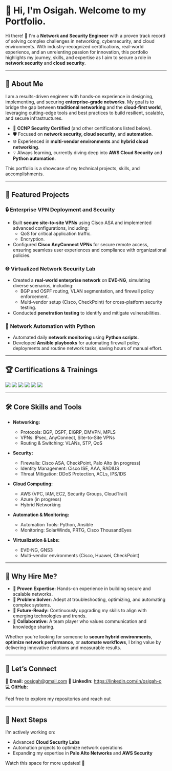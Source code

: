 # 🚀 Hi, I'm Osigah. Welcome to my Portfolio.

Hi there! 👋 I'm a **Network and Security Engineer** with a proven track record of solving complex challenges in networking, cybersecurity, and cloud environments. With industry-recognized certifications, real-world experience, and an unrelenting passion for innovation, this portfolio highlights my journey, skills, and expertise as I aim to secure a role in **network security** and **cloud security**.  

---

## 🎯 **About Me**  

I am a results-driven engineer with hands-on experience in designing, implementing, and securing **enterprise-grade networks**. My goal is to bridge the gap between **traditional networking** and the **cloud-first world**, leveraging cutting-edge tools and best practices to build resilient, scalable, and secure infrastructures.  

- 🌟 **CCNP Security Certified** (and other certifications listed below).  
- 🛡️ Focused on **network security, cloud security**, and **automation**.  
- 🌐 Experienced in **multi-vendor environments** and **hybrid cloud networking**.  
- 💡 Always learning, currently diving deep into **AWS Cloud Security** and **Python automation**.  

This portfolio is a showcase of my technical projects, skills, and accomplishments.  

---

## 📂 **Featured Projects**  

### 🔒 **Enterprise VPN Deployment and Security**  
- Built **secure site-to-site VPNs** using Cisco ASA and implemented advanced configurations, including:  
  - QoS for critical application traffic.  
  - Encryption.  
- Configured **Cisco AnyConnect VPNs** for secure remote access, ensuring seamless user experiences and compliance with organizational policies.  

### 🌐 **Virtualized Network Security Lab**  
- Created a **real-world enterprise network** on **EVE-NG**, simulating diverse scenarios, including:  
  - BGP and OSPF routing, VLAN segmentation, and firewall policy enforcement.  
  - Multi-vendor setup (Cisco, CheckPoint) for cross-platform security testing.  
- Conducted **penetration testing** to identify and mitigate vulnerabilities.  

### 🤖 **Network Automation with Python**  
- Automated daily **network monitoring** using **Python scripts**. 
- Developed **Ansible playbooks** for automating firewall policy deployments and routine network tasks, saving hours of manual effort.  

---

## 🏆 **Certifications & Trainings**

<div>

<img src="https://img.shields.io/badge/-CCNP%20Security-005FCC?&style=for-the-badge&logo=Cisco&logoColor=white" />

<img src="https://img.shields.io/badge/-SCOR%20(350--701)-005FCC?&style=for-the-badge&logo=Cisco&logoColor=white" />

<img src="https://img.shields.io/badge/-SVPN%20(300--730)-005FCC?&style=for-the-badge&logo=Cisco&logoColor=white" />

<img src="https://img.shields.io/badge/-CCNA-005FCC?&style=for-the-badge&logo=Cisco&logoColor=white" />

<img src="https://img.shields.io/badge/-Udacity%20Data%20Analyst%20Nanodegree-02B3E4?&style=for-the-badge&logo=Udacity&logoColor=white" />

<img src="https://img.shields.io/badge/-AWS%20Security%20Engineering%20Training-FF9900?&style=for-the-badge&logo=Amazon%20AWS&logoColor=white" />

</div>

---

## 🛠️ **Core Skills and Tools**  

- **Networking:**  
  - Protocols: BGP, OSPF, EIGRP, DMVPN, MPLS  
  - VPNs: IPsec, AnyConnect, Site-to-Site VPNs  
  - Routing & Switching: VLANs, STP, QoS  

- **Security:**  
  - Firewalls: Cisco ASA, CheckPoint, Palo Alto (in progress)  
  - Identity Management: Cisco ISE, AAA, RADIUS  
  - Threat Mitigation: DDoS Protection, ACLs, IPS/IDS  

- **Cloud Computing:**  
  - AWS (VPC, IAM, EC2, Security Groups, CloudTrail)  
  - Azure (in progress)  
  - Hybrid Networking  

- **Automation & Monitoring:**  
  - Automation Tools: Python, Ansible  
  - Monitoring: SolarWinds, PRTG, Cisco ThousandEyes  

- **Virtualization & Labs:**  
  - EVE-NG, GNS3  
  - Multi-vendor environments (Cisco, Huawei, CheckPoint)  

---

## 🌟 **Why Hire Me?**  

- 💼 **Proven Expertise:** Hands-on experience in building secure and scalable networks.  
- 🔧 **Problem Solver:** Adept at troubleshooting, optimizing, and automating complex systems.  
- 🚀 **Future-Ready:** Continuously upgrading my skills to align with emerging technologies and trends.  
- 🤝 **Collaborative:** A team player who values communication and knowledge sharing.  

Whether you're looking for someone to **secure hybrid environments**, **optimize network performance**, or **automate workflows**, I bring value by delivering innovative solutions and measurable results.  

---

## 🤝 **Let’s Connect**  

📧 **Email:** oosigah@gmail.com
💼 **LinkedIn:** https://linkedin.com/in/osigah-o 
💻 **GitHub:**   

Feel free to explore my repositories and reach out  

---

## 📌 **Next Steps**  

I’m actively working on:  
- Advanced **Cloud Security Labs**  
- Automation projects to optimize network operations  
- Expanding my expertise in **Palo Alto Networks** and **AWS Security**  

Watch this space for more updates! 🚀  


